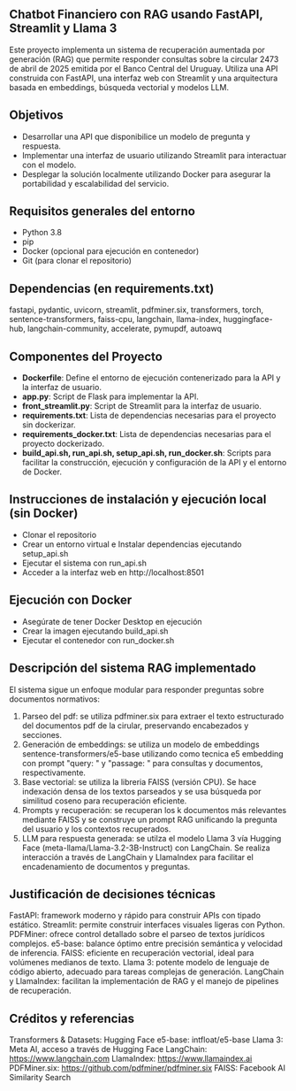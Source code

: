 ## Chatbot Financiero con RAG usando FastAPI, Streamlit y Llama 3
Este proyecto implementa un sistema de recuperación aumentada por generación (RAG) que permite responder consultas sobre la circular 2473 de abril de 2025 emitida por el Banco Central del Uruguay. Utiliza una API construida con FastAPI, una interfaz web con Streamlit y una arquitectura basada en embeddings, búsqueda vectorial y modelos LLM.

## Objetivos
- Desarrollar una API que disponibilice un modelo de pregunta y respuesta.
- Implementar una interfaz de usuario utilizando Streamlit para interactuar con el modelo.
- Desplegar la solución localmente utilizando Docker para asegurar la portabilidad y escalabilidad del servicio.

## Requisitos generales del entorno
- Python 3.8
- pip
- Docker (opcional para ejecución en contenedor)
- Git (para clonar el repositorio)

## Dependencias (en requirements.txt)
fastapi, pydantic, uvicorn, streamlit, pdfminer.six, transformers, torch, sentence-transformers, faiss-cpu, langchain, llama-index, huggingface-hub, langchain-community, accelerate, pymupdf, autoawq

## Componentes del Proyecto
- **Dockerfile**: Define el entorno de ejecución contenerizado para la API y la interfaz de usuario.
- **app.py**: Script de Flask para implementar la API.
- **front_streamlit.py**: Script de Streamlit para la interfaz de usuario.
- **requirements.txt**: Lista de dependencias necesarias para el proyecto sin dockerizar.
- **requirements_docker.txt**: Lista de dependencias necesarias para el proyecto dockerizado.
- **build_api.sh, run_api.sh, setup_api.sh, run_docker.sh**: Scripts para facilitar la construcción, ejecución y configuración de la API y el entorno de Docker.

## Instrucciones de instalación y ejecución local (sin Docker)
- Clonar el repositorio
- Crear un entorno virtual e Instalar dependencias ejecutando setup_api.sh
- Ejecutar el sistema con run_api.sh
- Acceder a la interfaz web en http://localhost:8501

## Ejecución con Docker
- Asegúrate de tener Docker Desktop en ejecución
- Crear la imagen ejecutando build_api.sh
- Ejecutar el contenedor con run_docker.sh

## Descripción del sistema RAG implementado
El sistema sigue un enfoque modular para responder preguntas sobre documentos normativos:
1. Parseo del pdf: se utiliza pdfminer.six para extraer el texto estructurado del documentos pdf de la cirular, preservando encabezados y secciones.
2. Generación de embeddings: se utiliza un modelo de embeddings sentence-transformers/e5-base utilizando como tecnica e5 embedding con prompt "query: " y "passage: " para consultas y documentos, respectivamente.
3. Base vectorial: se utiliza la libreria FAISS (versión CPU). Se hace indexación densa de los textos parseados y se usa búsqueda por similitud coseno para recuperación eficiente.
4. Prompts y recuperación: se recuperan los k documentos más relevantes mediante FAISS y se construye un prompt RAG unificando la pregunta del usuario y los contextos recuperados.
5. LLM para respuesta generada: se utilza el modelo Llama 3 vía Hugging Face (meta-llama/Llama-3.2-3B-Instruct) con LangChain. Se realiza interacción a través de LangChain y LlamaIndex para facilitar el encadenamiento de documentos y preguntas.

## Justificación de decisiones técnicas
FastAPI: framework moderno y rápido para construir APIs con tipado estático.
Streamlit: permite construir interfaces visuales ligeras con Python.
PDFMiner: ofrece control detallado sobre el parseo de textos jurídicos complejos.
e5-base: balance óptimo entre precisión semántica y velocidad de inferencia.
FAISS: eficiente en recuperación vectorial, ideal para volúmenes medianos de texto.
Llama 3: potente modelo de lenguaje de código abierto, adecuado para tareas complejas de generación.
LangChain y LlamaIndex: facilitan la implementación de RAG y el manejo de pipelines de recuperación.

## Créditos y referencias
Transformers & Datasets: Hugging Face
e5-base: intfloat/e5-base
Llama 3: Meta AI, acceso a través de Hugging Face
LangChain: https://www.langchain.com
LlamaIndex: https://www.llamaindex.ai
PDFMiner.six: https://github.com/pdfminer/pdfminer.six
FAISS: Facebook AI Similarity Search